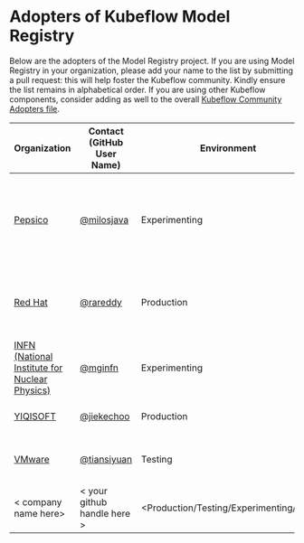 # Adopters of Kubeflow Model Registry

Below are the adopters of the Model Registry project. If you are using Model Registry in your organization, please add your name to the list by submitting a pull request: this will help foster the Kubeflow community. Kindly ensure the list remains in alphabetical order.
If you are using other Kubeflow components, consider adding as well to the overall [Kubeflow Community Adopters file](https://github.com/kubeflow/community/blob/master/ADOPTERS.md).

| Organization                  | Contact (GitHub User Name)                 | Environment                                | Description of Use                                                    |
|-------------------------------|--------------------------------------------|--------------------------------------------|-----------------------------------------------------------------------|
| [Pepsico](https://www.pepsico.com/) | [@milosjava](https://github.com/milosjava) | Experimenting  | Evaluating a transition from Azure Model Registry to Kubeflow Model Registry |
| [Red Hat](https://www.redhat.com)          | [@rareddy](https://github.com/rareddy)| Production       |   Kubeflow Model Registry is part of [OpenShift AI](https://www.redhat.com/en/products/ai/openshift-ai) |
| [INFN (National Institute for Nuclear Physics)](https://www.infn.it/en/) | [@mginfn](https://github.com/mginfn) | Experimenting  | Building a platform for running ML workflows |
| [YIQISOFT](https://www.yiqisoft.com) | [@jiekechoo](https://github.com/jiekechoo) | Production | Model Registry is part of [YiAI](https://www.yiqisoft.cn/products/)|
| [VMware](https://www.vmware.com) | [@tiansiyuan](https://github.com/tiansiyuan) | Testing | Model Registry is important for LLMs |
| < company name here>           | < your github handle here >                  | <Production/Testing/Experimenting/etc>       | <any notes you'd like to share>                                       |
